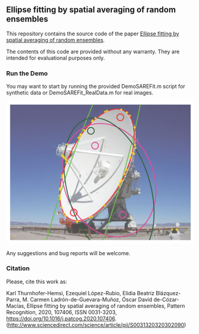 ## Ellipse fitting by spatial averaging of random ensembles

This repository contains the source code of the paper [Ellipse fitting by spatial averaging of random ensembles](https://doi.org/10.1016/j.patcog.2020.107406).

The contents of this code are provided without any warranty. They are intended for evaluational purposes only.

### Run the Demo

You may want to start by running the provided DemoSAREFit.m script for synthetic data or DemoSAREFit_RealData.m for real images.

![Alt text](example.png?raw=true "Single ellipse fitting")

Any suggestions and bug reports will be welcome.

### Citation

Please, cite this work as:

Karl Thurnhofer-Hemsi, Ezequiel López-Rubio, Elidia Beatriz Blázquez-Parra, M. Carmen Ladrón-de-Guevara-Muñoz, Óscar David de-Cózar-Macías,
Ellipse fitting by spatial averaging of random ensembles,
Pattern Recognition, 2020, 107406, ISSN 0031-3203,
https://doi.org/10.1016/j.patcog.2020.107406.
(http://www.sciencedirect.com/science/article/pii/S0031320320302090)
